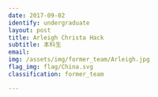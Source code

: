 ```yaml
---
date: 2017-09-02
identify: undergraduate
layout: post
title: Arleigh Christa Hack
subtitle: 本科生
email:
img: /assets/img/former_team/Arleigh.jpg
flag_img: flag/China.svg
classification: former_team

---
```

